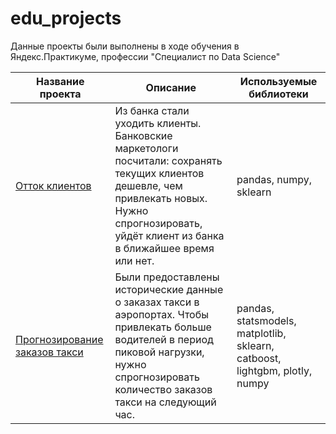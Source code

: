 # edu_projects
 Данные проекты были выполнены в ходе обучения в Яндекс.Практикуме, профессии "Специалист по Data Science"
 
 Название проекта  | Описание  | Используемые библиотеки
------------- | ------------- | -------------
[Отток клиентов](https://github.com/AnzhelaKhomutova/edu_projects/tree/main/customer_churn)  | Из банка стали уходить клиенты. Банковские маркетологи посчитали: сохранять текущих клиентов дешевле, чем привлекать новых. Нужно спрогнозировать, уйдёт клиент из банка в ближайшее время или нет.  | pandas, numpy, sklearn
[Прогнозирование заказов такси](https://github.com/AnzhelaKhomutova/edu_projects/tree/main/taxi)  | Были предоставлены исторические данные о заказах такси в аэропортах. Чтобы привлекать больше водителей в период пиковой нагрузки, нужно спрогнозировать количество заказов такси на следующий час.  | pandas, statsmodels, matplotlib, sklearn, catboost, lightgbm, plotly, numpy

 

